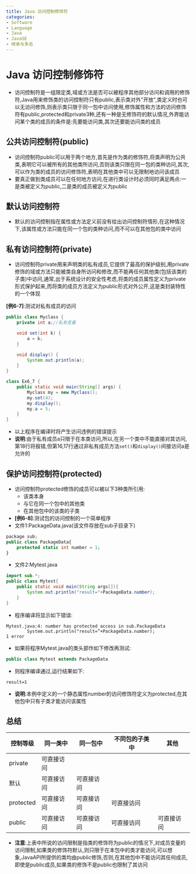 ```yaml
---
title: Java 访问控制修饰符
categories:
- Software
- Language
- Java
- JavaSE
- 继承与多态
---
```

# Java 访问控制修饰符

- 访问控制符是一组限定类,域或方法是否可以被程序其他部分访问和调用的修饰符,Java用来修饰类的访问控制符只有public,表示类对外"开放",类定义时也可以无访问修饰,则表示类只限于同一包中访问使用,修饰属性和方法的访问修饰符有public,protected和private3种,还有一种是无修饰符的默认情况,外界能访问某个类的成员的条件是:先要能访问类,其次还要能访问类的成员

## 公共访问控制符(public)

- 访问控制符public可以用于两个地方,首先是作为类的修饰符,将类声明为公共类,表明它可以被所有的其他类所访问,否则该类只限在同一包的类种访问,其次,可以作为类的成员的访问修饰符,表明在其他类中可以无限制地访问该成员
- 要真正做到类成员可以在任何地方访问,在进行类设计时必须同时满足两点:一是类被定义为public,二是类的成员被定义为public

## 默认访问控制符

- 默认的访问控制指在属性或方法定义前没有给出访问控制符情形,在这种情况下,该属性或方法只能在同一个包的类种访问,而不可以在其他包的类中访问

## 私有访问控制符(private)

- 访问控制符private用来声明类的私有成员,它提供了最高的保护级别,用private修饰的域或方法只能被类自身所访问和修改,而不能再任何其他类(包括该类的子类)中访问,通常,出于系统设计的安全性考虑,将类的成员属性定义为private形式保护起来,而将类的成员方法定义为public形式对外公开,这是类封装特性的一个体现

**[例6-7]**:测试对私有成员的访问

```java
public class Myclass {
    private int a;//私有变量

    void set(int k) {
        a = k;
    }

    void display() {
        System.out.println(a);
    }
}

class Ex6_7 {
    public static void main(String[] args) {
        Myclass my = new Myclass();
        my.set(4);
        my.display();
        my.a = 5;
    }
}
```

- 以上程序在编译时将产生访问违例的错误提示
- **说明**:由于私有成员a只限于在本类访问,所以,在另一个类中不能直接对其访问,第18行将报错,但第16,17行通过非私有成员方法`set()`和`display()`间接访问a是允许的

## 保护访问控制符(protected)

- 访问控制符protected修饰的成员可以被以下3种类所引用:
    - 该类本身
    - 与它在同一个包中的其他类
    - 在其他包中的该类的子类
- **[例6-8]**:测试包的访问控制的一个简单程序
- 文件1:PackageData.java(该文件存放在sub子目录下)

```php
package sub;
public class PackageData{
    protected static int number = 1;
}
```

- 文件2:Mytest.java

```java
import sub.*;
public class Mytest{
    public static void main(String args[]){
        System.out.println("result="+PackageData.number);
    }
}
```

- 程序编译将显示如下错误:

```shell
Mytest.java:4: number has protected access in sub.PackageData
		System.out.println("result=”+PackageData.number);
1 error
```

- 如果将程序Mytest.java的类头部作如下修改再测试:

```java
public class Mytest extends PackageData
```

- 则程序编译通过,运行结果如下:

```
result=1
```

- **说明**:本例中定义的一个静态属性number的访问修饰符定义为protected,在其他包中只有子类才能访问该属性

## 总结

| 控制等级  | 同一类中   | 同一包中   | 不同包的子类中 | 其他       |
| --------- | ---------- | ---------- | -------------- | ---------- |
| private   | 可直接访问 |            |                |            |
| 默认      | 可直接访问 | 可直接访问 |                |            |
| protected | 可直接访问 | 可直接访问 | 可直接访问     |            |
| public    | 可直接访问 | 可直接访问 | 可直接访问     | 可直接访问 |

- **注意**:上表中所说的访问限制是指类的修饰符为public的情况下,对成员变量的访问限制,如果类的修饰符默认,则只限于在本包中的类才能访问,可以想象,JavaAPI所提供的类均由public修饰,否则,在其他包中不能访问其任何成员,即使是public成员,如果类的修饰不是public也限制了其访问